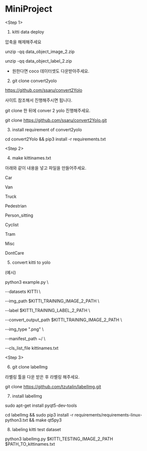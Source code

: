 # MiniProject

<Step 1>
1. kitti data deploy

압축을 해제해주세요

unzip -qq data_object_image_2.zip

unzip -qq data_object_label_2.zip 

* 원한다면 coco 데이터셋도 다운받아주세요.

2. git clone convert2yolo

https://github.com/ssaru/convert2Yolo

사이트 참조해서 진행해주시면 됩니다.

git clone 한 뒤에 conver 2 yolo 진행해주세요.

git clone https://github.com/ssaru/convert2Yolo.git


3. install requirement of convert2yolo

cd convert2Yolo && pip3 install -r requirements.txt

<Step 2>

4. make kittinames.txt 

아래와 같이 내용을 넣고 파일을 만들어주세요.

Car

Van 

Truck 

Pedestrian 

Person_sitting 

Cyclist 

Tram 

Misc 

DontCare


5. convert kitti to yolo

(예시)

python3 example.py \

--datasets KITTI \

--img_path $KITTI_TRAINING_IMAGE_2_PATH \

--label $KITTI_TRAINING_LABEL_2_PATH \

--convert_output_path $KITTI_TRAINING_IMAGE_2_PATH \

--img_type ".png" \

--manifest_path ~/ \

--cls_list_file kittinames.txt

<Step 3>

6. git clone labelImg

라벨링 툴을 다운 받은 후 라벨링 해주세요.

git clone https://github.com/tzutalin/labelImg.git


7. install labelImg

sudo apt-get install pyqt5-dev-tools

cd labelImg && sudo pip3 install -r requirements/requirements-linux-python3.txt && make qt5py3


8. labeling kitti test dataset

python3 labelImg.py $KITTI_TESTING_IMAGE_2_PATH $PATH_TO_kittinames.txt

